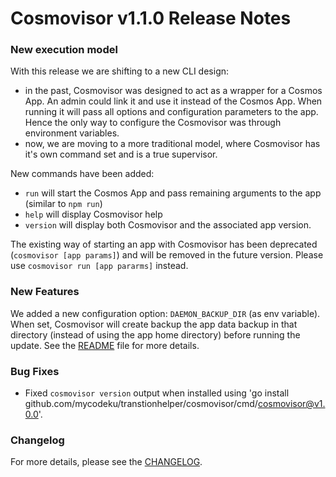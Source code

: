 # Cosmovisor v1.1.0 Release Notes

### New execution model

With this release we are shifting to a new CLI design: 

* in the past, Cosmovisor was designed to act as a wrapper for a Cosmos App. An admin could link it and use it instead of the Cosmos App. When running it will pass all options and configuration  parameters to the app. Hence the only way to configure the Cosmovisor was through environment variables.
* now, we are moving to a more traditional model, where Cosmovisor has it's own command set and is a true supervisor.

New commands have been added:

* `run` will start the Cosmos App and pass remaining arguments to the app (similar to `npm run`)
* `help` will display Cosmovisor help
* `version` will display both Cosmovisor and the associated app version.

The existing way of starting an app with Cosmovisor has been deprecated (`cosmovisor [app params]`) and will be removed in the future version. Please use `cosmovisor run [app pararms]`  instead.

### New Features

We added a new configuration option: `DAEMON_BACKUP_DIR` (as env variable). When set, Cosmovisor will create backup the app data backup in that directory (instead of using the app home directory) before running the update. See the [README](https://github.com/mycodeku/transtionhelper/blob/master/cosmovisor/README.md#command-line-arguments-and-environment-variables) file for more details.

### Bug Fixes

* Fixed `cosmovisor version` output when installed using 'go install github.com/mycodeku/transtionhelper/cosmovisor/cmd/cosmovisor@v1.0.0'.

### Changelog

For more details, please see the [CHANGELOG](https://github.com/mycodeku/transtionhelper/blob/cosmovisor/v1.1.0/cosmovisor/CHANGELOG.md).
